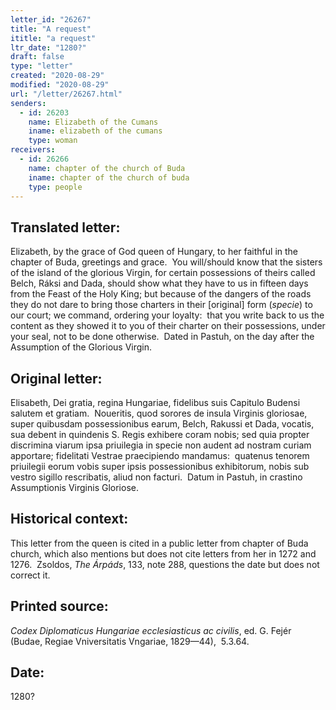 ```yaml
---
letter_id: "26267"
title: "A request"
ititle: "a request"
ltr_date: "1280?"
draft: false
type: "letter"
created: "2020-08-29"
modified: "2020-08-29"
url: "/letter/26267.html"
senders:
  - id: 26203
    name: Elizabeth of the Cumans
    iname: elizabeth of the cumans
    type: woman
receivers:
  - id: 26266
    name: chapter of the church of Buda
    iname: chapter of the church of buda
    type: people
---
```

<h2> Translated letter:</h2><p>Elizabeth, by the grace of God queen of Hungary, to her faithful in the chapter of Buda, greetings and grace.&nbsp; You will/should know that the sisters of the island of the glorious Virgin, for certain possessions of theirs called Belch, Ráksi and Dada, should show what they have to us in fifteen days from the Feast of the Holy King; but because of the dangers of the roads they do not dare to bring those charters in their [original] form (<i>specie</i>) to our court; we command, ordering your loyalty:&nbsp; that you write back to us the content as they showed it to you of their charter on their possessions, under your seal, not to be done otherwise.&nbsp; Dated in Pastuh, on the day after the Assumption of the Glorious Virgin.</p><h2 class="mt-4"> Original letter:</h2><p>Elisabeth, Dei gratia, regina Hungariae, fidelibus suis Capitulo Budensi salutem et gratiam.&nbsp; Noueritis, quod sorores de insula Virginis gloriosae, super quibusdam possessionibus earum, Belch, Rakussi et Dada, vocatis, sua debent in quindenis S. Regis exhibere coram nobis; sed quia propter discrimina viarum ipsa priuilegia in specie non audent ad nostram curiam apportare; fidelitati Vestrae praecipiendo mandamus:&nbsp; quatenus tenorem priuilegii eorum vobis super ipsis possessionibus exhibitorum, nobis sub vestro sigillo rescribatis, aliud non facturi.&nbsp; Datum in Pastuh, in crastino Assumptionis Virginis Gloriose.</p><h2 class="mt-4"> Historical context:</h2><p>This letter from the queen is cited in a public letter from chapter of Buda church, which also mentions but does not cite letters from her in 1272 and 1276.&nbsp;&nbsp;Zsoldos, <i>The Árpáds</i>, 133, note 288, questions the date but does not correct it.</p><h2 class="mt-4"> Printed source:</h2><p><i>Codex Diplomaticus Hungariae ecclesiasticus ac civilis</i>, ed. G. Fejér (Budae, Regiae Vniversitatis Vngariae, 1829—44),&nbsp; 5.3.64.</p><h2 class="mt-4"> Date:</h2>1280?